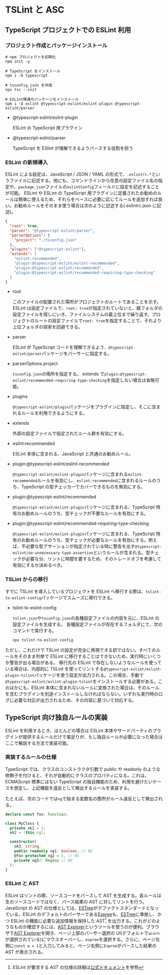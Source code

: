 # TSLint と ASC

## TypeScript プロジェクトでの ESLint 利用

### プロジェクト作成とパッケージインストール

```shell
# npm プロジェクトを初期化
npm init -y

# TypeScript をインストール
npm i -D typescript

# tsconfig.json を作成
npx tsc --init

# ESLint関連のパッケージをインストール
npm i -D eslint @typescript-eslint/eslint-plugin @typescript-eslint/parser
```

- @typescript-eslint/eslint-plugin

  ESLint の TypeScript 用プラグイン

- @typescript-eslint/parser

  TypeScript を ESlint が理解できるようパースする役割を担う

### ESLint の新規導入

ESLint による設定は、JavaScript / JSON / YAML の形式で、`.eslintrc.*`というファイルに記述する。他にも、コマンドラインから任意の設定ファイル名の指定や、`package.json`ファイルの`eslintConfig`フィールドに設定を記述することが可能。
ESLint や ESLint の TypeScript 用プラグインに定義されたお勧めのルールは簡単に使えるため、それらをベースに必要に応じてルールを追加すれば良い。お勧めルールをそのまま使う場合は次のように記述する(.eslintrc.json に記述)。

```json
{
  "root": true,
  "parser": "@typescript-eslint/parser",
  "parserOptions": {
    "project": "./tsconfig.json"
  },
  "plugins": ["@typescript-eslint"],
  "extends": [
    "eslint:recommended",
    "plugin:@typescript-eslint/eslint-recommended",
    "plugin:@typescript-eslint/recommended",
    "plugin:@typescript-eslint/recommended-requiring-type-checking"
  ]
}
```

- root

  このファイルの配置された場所がプロジェクトのルートであることを示す。
  ESLint は設定ファイルで、`root: true`が指定されていないと、親フォルダの設定ファイルを探しにいき、ファイルシステムの最上位まで繰り返す。プロジェクトのルートの設定ファイルで`root: true`を指定することで、それより上位フォルダの探索を回避できる。

- parser

  ESLint が TypeScript コードを理解できるよう、`@typescript-eslint/parser`パッケージをパーサーに指定する。

- parserOptions.project

  `tsconfig.json`の場所を指定する。
  extends で`plugin:@typescript-eslint/recommended-requiring-type-checking`を指定しない場合は省略可能。

- plugins

  `@typescript-eslint/plugin`パッケージをプラグインに指定し、そこに含まれるルールを利用できるようにする。

- extends

  外部の設定ファイルで指定されたルール群を有効にする。

- eslint:recommended

  ESLint 本体に含まれる、JavaScript と共通のお勧めルール。

- plugin:@typescript-eslint/eslint-recommended

  `@typescript-eslint/eslint-plugin`パッケージに含まれる`eslint-recommended`ルールを有効にし、`eslint:recommended`に含まれるルールのうち、TypeScript の型チェッカーでカバーできるものを無効にする。

- plugin:@typescript-eslint/recommended

  `@typescript-eslint/eslint-plugin`パッケージに含まれる、TypeScript 特有のお勧めルールのうち、型チェックが不要なルールを有効にする。

- plugin:@typescript-eslint/recommended-requiring-type-checking

  `@typescript-eslint/eslint-plugin`パッケージに含まれる、TypeScript 特有のお勧めルールのうち、型チェックが必要なルールを有効にする。例えば、不必要な型アサーションが指定されている時に警告を出す`@typescript-eslint/no-unnecessary-type-assertion`というルールが含まれる。型チェックが必要な分、リントに時間を要するため、そのトレードオフを考慮して有効にするか決めるべき。

### TSLint からの移行

すでに TSLint を導入しているプロジェクトを ESLint へ移行する際は、`tslint-to-eslint-config`パッケージでスムーズに移行できる。

- tslint-to-eslint-config

  `tslint.json`や`tsconfig.json`の各種設定ファイルの内容を元に、ESLint の設定ファイルを生成する。
  各種設定ファイルが存在するフォルダにて、次のコマンドで実行する。

  ```shell
  npx tslint-to-eslint-config
  ```

ただし、これだけで TSLint の設定が完全に再現できる訳ではない。すべてのルールをそのまま列挙で ESLint に移行することはできないため、実行時にいくつか警告が出る場合がある。
移行先の ESLint で存在しないようなルールを使っている場合は、内部的に TSLint を使ってリントする`@typescript-eslint/eslint-plugin-tslint`パッケージを使う設定が出力される。この場合、手動で`@typescript-eslint/eslint-plugin-tslint`をインストールする必要がある。このほかにも、ESLint 本体に含まれないルールに変換された場合は、そのルールを含むプラグインを別途インストールしなければならない。いずれも実行時のログに必要な対応が出力されるため、その内容に基づいて対応する。

## TypeScript 向け独自ルールの実装

ESLint を利用するとき、ほとんどの場合は ESLint 本体やサードパーティのプラグインが提供するルールだけで事足りが、もし独自ルールが必要になった場合はここで解説する方法で実装可能。

### 実装するルールの仕様

TypeScript では、クラスのコンストラクタ引数で public や readonly のような修飾子を付けると、それが自動的にクラスのプロパティになる。これは、ECMAScript 標準にはない TypeScript の独自機能のため、利用を避けたいケースを想定し、上記機能を違反として検出するルールを実装する。

たとえば、次のコードでは`ng`で始まる変数名の箇所がルール違反として検出される。

```ts
declare const foo: Function;

class MyClass {
  private ok1 = 1;
  ok2 = !this.ng1;

  constructor(
    ok3: string,
    public readonly ng1: boolean, // NG
    @foo protected ng2 = 1, // NG
    private ng3?: RegExp // NG
  );
}
```

### ESLint と AST

ESLint はリントの際、ソースコードをパースして AST を生成する。各ルールは生のソースコードではなく、パース結果の AST に対してリントを行う。
JavaScript の AST の仕様としては、[ESTree][link-estree]がデファクトスタンダードとなっている。ESLint のデフォルトのパーサーである[Espree](https://github.com/eslint/espree)も、[ESTree][link-estree]に準拠し、かつ ESLint の機能に必要な追加情報を保持した AST[^1] を出力する。これがどのようなものか確認するには、[AST Explorer][link-ast-exp]というツールを使うのが便利。ブラウザで[AST Explorer][link-ast-exp]を開き、ページ上部のパーサー選択の UI(デフォルトで`acorn`が選択されている)にマウスオーバーし、`espree`を選択する。さらに、ページ左側に`const a = 1`と入力してみると、ページ右側に`Espree`がパースした結果の AST が表示される。

[^1]: ESLint が要求する AST の仕様の詳細は[公式ドキュメント](https://eslint.org/docs/developer-guide/working-with-custom-parsers#the-ast-specification)を参照

[link-estree]: https://github.com/estree/estree
[link-ast-exp]: https://astexplorer.net/
